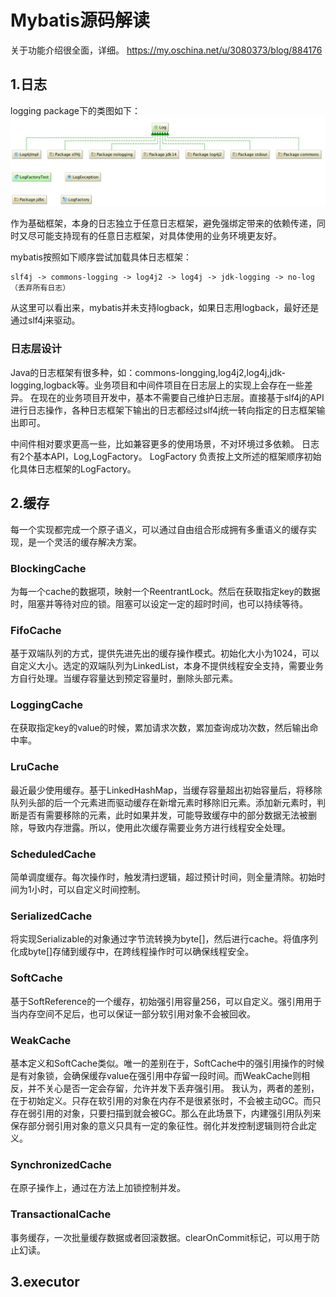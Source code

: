 # Mybatis源码解读

关于功能介绍很全面，详细。
https://my.oschina.net/u/3080373/blog/884176

## 1.日志
logging package下的类图如下：
![日志类图](../static/logClassDiagram.png)

作为基础框架，本身的日志独立于任意日志框架，避免强绑定带来的依赖传递，同时又尽可能支持现有的任意日志框架，对具体使用的业务环境更友好。

mybatis按照如下顺序尝试加载具体日志框架：

```    
slf4j -> commons-logging -> log4j2 -> log4j -> jdk-logging -> no-log（丢弃所有日志）
```
从这里可以看出来，mybatis并未支持logback，如果日志用logback，最好还是通过slf4j来驱动。

### 日志层设计
Java的日志框架有很多种，如：commons-longging,log4j2,log4j,jdk-logging,logback等。业务项目和中间件项目在日志层上的实现上会存在一些差异。
在现在的业务项目开发中，基本不需要自己维护日志层。直接基于slf4j的API进行日志操作，各种日志框架下输出的日志都经过slf4j统一转向指定的日志框架输出即可。

中间件相对要求更高一些，比如兼容更多的使用场景，不对环境过多依赖。
日志有2个基本API，Log,LogFactory。
LogFactory 负责按上文所述的框架顺序初始化具体日志框架的LogFactory。

## 2.缓存
每一个实现都完成一个原子语义，可以通过自由组合形成拥有多重语义的缓存实现，是一个灵活的缓存解决方案。
### BlockingCache
为每一个cache的数据项，映射一个ReentrantLock。然后在获取指定key的数据时，阻塞并等待对应的锁。阻塞可以设定一定的超时时间，也可以持续等待。

### FifoCache
基于双端队列的方式，提供先进先出的缓存操作模式。初始化大小为1024，可以自定义大小。选定的双端队列为LinkedList，本身不提供线程安全支持，需要业务方自行处理。当缓存容量达到预定容量时，删除头部元素。

### LoggingCache
在获取指定key的value的时候，累加请求次数，累加查询成功次数，然后输出命中率。

### LruCache
最近最少使用缓存。基于LinkedHashMap，当缓存容量超出初始容量后，将移除队列头部的后一个元素进而驱动缓存在新增元素时移除旧元素。添加新元素时，判断是否有需要移除的元素，此时如果并发，可能导致缓存中的部分数据无法被删除，导致内存泄露。所以，使用此次缓存需要业务方进行线程安全处理。

### ScheduledCache
简单调度缓存。每次操作时，触发清扫逻辑，超过预计时间，则全量清除。初始时间为1小时，可以自定义时间控制。

### SerializedCache
将实现Serializable的对象通过字节流转换为byte[]，然后进行cache。将值序列化成byte[]存储到缓存中，在跨线程操作时可以确保线程安全。

### SoftCache
基于SoftReference的一个缓存，初始强引用容量256，可以自定义。强引用用于当内存空间不足后，也可以保证一部分软引用对象不会被回收。

### WeakCache
基本定义和SoftCache类似。唯一的差别在于，SoftCache中的强引用操作的时候是有对象锁，会确保缓存value在强引用中存留一段时间。而WeakCache则相反，并不关心是否一定会存留，允许并发下丢弃强引用。
我认为，两者的差别，在于初始定义。只存在软引用的对象在内存不是很紧张时，不会被主动GC。而只存在弱引用的对象，只要扫描到就会被GC。那么在此场景下，内建强引用队列来保存部分弱引用对象的意义只具有一定的象征性。弱化并发控制逻辑则符合此定义。

### SynchronizedCache
在原子操作上，通过在方法上加锁控制并发。

### TransactionalCache
事务缓存，一次批量缓存数据或者回滚数据。clearOnCommit标记，可以用于防止幻读。

## 3.executor
